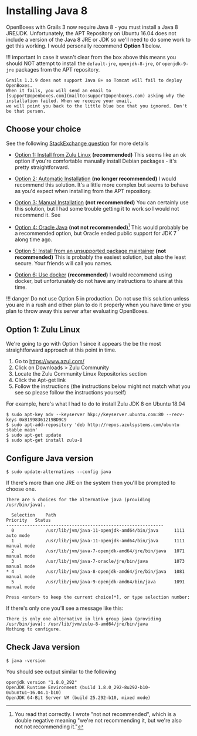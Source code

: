# Installing Java 8
OpenBoxes with Grails 3 now require Java 8 - you must install a Java 8 JRE/JDK. Unfortunately, the APT Repository on Ubuntu 16.04 does not include a version 
of the Java 8 JRE or JDK so we'll need to do some work to get this working. I would personally recommend 
**Option 1** below.


!!! important
    In case it wasn't clear from the box above this means you should NOT attempt to install the `default-jre`, 
    `openjdk-8-jre`, or `openjdk-9-jre` packages from the APT repository. 
    
    Grails 1.3.9 does not support Java 8+ so Tomcat will fail to deploy OpenBoxes. 
    When it fails, you will send an email to 
    [support@openboxes.com](mailto:support@openboxes.com) asking why the installation failed. When we receive your email, 
    we will point you back to the little blue box that you ignored. Don't be that person.

## Choose your choice
See the following [StackExchange question](https://askubuntu.com/questions/761127/how-do-i-install-openjdk-7-on-ubuntu-16-04-or-higher) for more details 

* [Option 1: Install from Zulu Linux](https://askubuntu.com/a/840945) **(recommended)**
This seems like an ok option if you're comfortable manually install Debian packages - it's pretty straightforward.

* [Option 2: Automatic Installation](https://askubuntu.com/a/803616) **(no longer recommended)** 
    I would recommend this solution. It's a little more complex but seems to behave as you'd expect when installing 
from the APT repository.

* [Option 3: Manual Installation](https://askubuntu.com/a/803616) **(not recommended)** You can certainly use this solution, but I had some trouble getting it to work so I would not recommend it. See 

* [Option 4: Oracle Java](https://askubuntu.com/a/761527) **(not not recommended)**[^1]
This would probably be a recommended option, but Oracle ended public support for JDK 7 along time ago.

* [Option 5: Install from an unsupported package maintainer](https://askubuntu.com/a/761527) **(not recommended)**
This is probably the easiest solution, but also the least secure. Your friends will call you names.

* [Option 6: Use docker](https://askubuntu.com/a/1059859) **(recommended)** I would recommend using docker, but unfortunately do not have any instructions to share at this time.

!!! danger
    Do not use Option 5 in production. Do not use this solution unless you are in a rush and either plan to do it 
    properly when you have time or you plan to throw away this server after evaluating OpenBoxes. 

[^1]: You read that correctly. I wrote "not not recommended", which is a double negative meaning 
"we're not recommending it, but we're also not not recommending it."

## Option 1: Zulu Linux
We're going to go with Option 1 since it appears the be the most straightforward approach at this point in time.

1. Go to <https://www.azul.com/>
1. Click on Downloads > Zulu Community
1. Locate the Zulu Community Linux Repositories section
1. Click the Apt-get link
1. Follow the instructions (the instructions below might not match what you see so please follow the instructions yourself)

For example, here's what I had to do to install Zulu JDK 8 on Ubuntu 18.04
```
$ sudo apt-key adv --keyserver hkp://keyserver.ubuntu.com:80 --recv-keys 0xB1998361219BD9C9
$ sudo apt-add-repository 'deb http://repos.azulsystems.com/ubuntu stable main'
$ sudo apt-get update
$ sudo apt-get install zulu-8
```

## Configure Java version 
```
$ sudo update-alternatives --config java
```
If there's more than one JRE on the system then you'll be prompted to choose one.
```
There are 5 choices for the alternative java (providing /usr/bin/java).

  Selection    Path                                            Priority   Status
------------------------------------------------------------
  0            /usr/lib/jvm/java-11-openjdk-amd64/bin/java      1111      auto mode
  1            /usr/lib/jvm/java-11-openjdk-amd64/bin/java      1111      manual mode
  2            /usr/lib/jvm/java-7-openjdk-amd64/jre/bin/java   1071      manual mode
  3            /usr/lib/jvm/java-7-oracle/jre/bin/java          1073      manual mode
* 4            /usr/lib/jvm/java-8-openjdk-amd64/jre/bin/java   1081      manual mode
  5            /usr/lib/jvm/java-9-openjdk-amd64/bin/java       1091      manual mode

Press <enter> to keep the current choice[*], or type selection number: 
```
If there's only one you'll see a message like this:
```
There is only one alternative in link group java (providing /usr/bin/java): /usr/lib/jvm/zulu-8-amd64/jre/bin/java
Nothing to configure.
```

## Check Java version
```
$ java -version
```

You should see output similar to the following
```
openjdk version "1.8.0_292"
OpenJDK Runtime Environment (build 1.8.0_292-8u292-b10-0ubuntu1~16.04.1-b10)
OpenJDK 64-Bit Server VM (build 25.292-b10, mixed mode)
```
